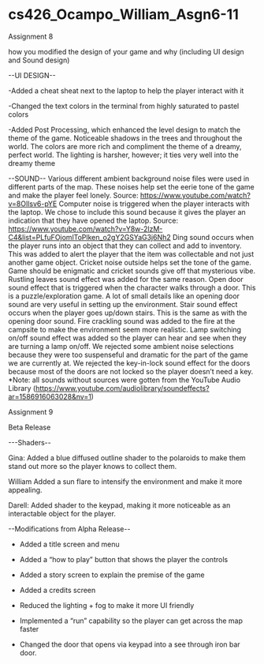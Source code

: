 # cs426_Ocampo_William_Asgn6-11

Assignment 8

how you modified the design of your game and why (including UI design and Sound design)

--UI DESIGN--

-Added a cheat sheat next to the laptop to help the player interact with it

-Changed the text colors in the terminal from highly saturated to pastel colors

-Added Post Processing, which enhanced the level design to match the theme of the game. Noticeable shadows in the trees and throughout the world. The colors are more rich and compliment the theme of a dreamy, perfect world. The lighting is harsher, however; it ties very well into the dreamy theme

--SOUND--
Various different ambient background noise files were used in different parts of the map. These noises help set the eerie tone of the game and make the player feel lonely. Source: https://www.youtube.com/watch?v=8OIlsv6-pYE
Computer noise is triggered when the player interacts with the laptop. We chose to include this sound because it gives the player an indication that they have opened the laptop. Source: https://www.youtube.com/watch?v=Y8w-2lzM-C4&list=PLfuFOjomlToPlken_o2gY2GSYaG3j6Nh2
Ding sound occurs when the player runs into an object that they can collect and add to inventory. This was added to alert the player that the item was collectable and not just another game object. 
Cricket noise outside helps set the tone of the game. Game should be enigmatic and cricket sounds give off that mysterious vibe. Rustling leaves sound effect was added for the same reason.
Open door sound effect that is triggered when the character walks through a door. This is a puzzle/exploration game. A lot of small details like an opening door sound are very useful in setting up the environment.
Stair sound effect occurs when the player goes up/down stairs. This is the same as with the opening door sound.
Fire crackling sound was added to the fire at the campsite to make the environment seem more realistic. 
Lamp switching on/off sound effect was added so the player can hear and see when they are turning a lamp on/off.
We rejected some ambient noise selections because they were too suspenseful and dramatic for the part of the game we are currently at.
We rejected the key-in-lock sound effect for the doors because most of the doors are not locked so the player doesn’t need a key.
*Note: all sounds without sources were gotten from the YouTube Audio Library (https://www.youtube.com/audiolibrary/soundeffects?ar=1586916063028&nv=1)

Assignment 9

Beta Release

---Shaders--

Gina: Added a blue diffused outline shader to the polaroids to make them stand out more so the player knows to collect them.


William Added a sun flare to intensify the environment and make it more appealing.


Darell: Added shader to the keypad, making it more noticeable as an interactable object for the player.


--Modifications from Alpha Release--

- Added a title screen and menu

- Added a “how to play” button that shows the player the controls

- Added a story screen to explain the premise of the game

- Added a credits screen

- Reduced the lighting + fog to make it more UI friendly

- Implemented a “run” capability so the player can get across the map faster

- Changed the door that opens via keypad into a see through iron bar door.
